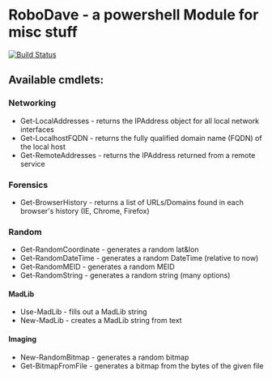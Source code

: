 # RoboDave - a powershell Module for misc stuff
[![Build Status](https://h2net.visualstudio.com/RoboDave/_apis/build/status/DBHeise.RoboDave?branchName=master)](https://h2net.visualstudio.com/RoboDave/_build/latest?definitionId=1&branchName=master)



## Available cmdlets:
### Networking
* Get-LocalAddresses - returns the IPAddress object for all local network interfaces
* Get-LocalhostFQDN - returns the fully qualified domain name (FQDN) of the local host
* Get-RemoteAddresses - returns the IPAddress returned from a remote service
### Forensics
* Get-BrowserHistory - returns a list of URLs/Domains found in each browser's history (IE, Chrome, Firefox)
### Random
* Get-RandomCoordinate - generates a random lat&lon 
* Get-RandomDateTime - generates a random DateTime (relative to now)
* Get-RandomMEID - generates a random MEID
* Get-RandomString - generates a random string (many options)
#### MadLib
* Use-MadLib - fills out a MadLib string
* New-MadLib - creates a MadLib string from text
#### Imaging
* New-RandomBitmap - generates a random bitmap
* Get-BitmapFromFile - generates a bitmap from the bytes of the given file